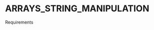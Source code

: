 # ARRAYS_STRING_MANIPULATION

Requirements
<!-- Copy the code below into the JavaScript file

In your HTML, create an text input and a button. -->

<!-- The text input should only accept letters. No numbers. -->

<!-- Implement the logic in the reversal function that reverses the order of the characters in the string, and outputs the result in the DOM, below the text input. -->

<!-- Implement the logic in the alphabits function that return the characters in alphabetical order, and outputs the result in the DOM, below the text input. -->

<!-- Implement the logic in the palindrome function that determine whether the string is a palindrome. If it is, display the text "Your string is a palidrome" in the DOM, below the text input. -->

<!-- When the user presses the enter key in the text input, or clicks the button, set the value of the testString variable (see below) to the value of the input.

The output of each of the functions should immediately appear as well. -->